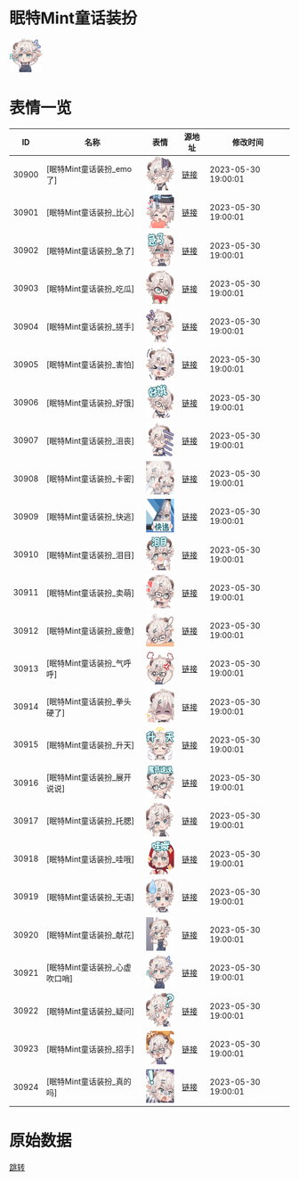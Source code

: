# 眠特Mint童话装扮

<img src="./cover.png" height="60" alt="cover" />

# 表情一览

|ID|名称|表情|源地址|修改时间|
|----|----|----|----|----|
|30900|[眠特Mint童话装扮_emo了]|<img src="./pic/030900_%5B眠特Mint童话装扮_emo了%5D.png" height="60" alt="emo了"/>|[链接](https://i0.hdslb.com/bfs/garb/98bfd7de37a2260dfd185e508553e5b2f5b58686.png)|2023-05-30 19:00:01|
|30901|[眠特Mint童话装扮_比心]|<img src="./pic/030901_%5B眠特Mint童话装扮_比心%5D.png" height="60" alt="比心"/>|[链接](https://i0.hdslb.com/bfs/garb/d1d43d484b2b34b3b75d61bf1017215fcf8f330d.png)|2023-05-30 19:00:01|
|30902|[眠特Mint童话装扮_急了]|<img src="./pic/030902_%5B眠特Mint童话装扮_急了%5D.png" height="60" alt="急了"/>|[链接](https://i0.hdslb.com/bfs/garb/3dfb40b5b79628cc76a22661307b84226c6a3931.png)|2023-05-30 19:00:01|
|30903|[眠特Mint童话装扮_吃瓜]|<img src="./pic/030903_%5B眠特Mint童话装扮_吃瓜%5D.png" height="60" alt="吃瓜"/>|[链接](https://i0.hdslb.com/bfs/garb/e55ac2021546366f7e2a3f6be3a028f5824232f2.png)|2023-05-30 19:00:01|
|30904|[眠特Mint童话装扮_搓手]|<img src="./pic/030904_%5B眠特Mint童话装扮_搓手%5D.png" height="60" alt="搓手"/>|[链接](https://i0.hdslb.com/bfs/garb/5312de6d2a6316de5bbc05fe7215e8725664480a.png)|2023-05-30 19:00:01|
|30905|[眠特Mint童话装扮_害怕]|<img src="./pic/030905_%5B眠特Mint童话装扮_害怕%5D.png" height="60" alt="害怕"/>|[链接](https://i0.hdslb.com/bfs/garb/54a84bb0128c58617dccb098cfc6d9cdcb6adf08.png)|2023-05-30 19:00:01|
|30906|[眠特Mint童话装扮_好饿]|<img src="./pic/030906_%5B眠特Mint童话装扮_好饿%5D.png" height="60" alt="好饿"/>|[链接](https://i0.hdslb.com/bfs/garb/3833258cccc1849bfa029c4b930b383b489a0626.png)|2023-05-30 19:00:01|
|30907|[眠特Mint童话装扮_沮丧]|<img src="./pic/030907_%5B眠特Mint童话装扮_沮丧%5D.png" height="60" alt="沮丧"/>|[链接](https://i0.hdslb.com/bfs/garb/d35c4bb2349766f5eba0addd86e6d5115cb7e75f.png)|2023-05-30 19:00:01|
|30908|[眠特Mint童话装扮_卡密]|<img src="./pic/030908_%5B眠特Mint童话装扮_卡密%5D.png" height="60" alt="卡密"/>|[链接](https://i0.hdslb.com/bfs/garb/5ed62627156ee38d24eb88f2da9a17764eee4da6.png)|2023-05-30 19:00:01|
|30909|[眠特Mint童话装扮_快逃]|<img src="./pic/030909_%5B眠特Mint童话装扮_快逃%5D.png" height="60" alt="快逃"/>|[链接](https://i0.hdslb.com/bfs/garb/ba5a259d5401045b205a1811fa77394cb06dce3e.png)|2023-05-30 19:00:01|
|30910|[眠特Mint童话装扮_泪目]|<img src="./pic/030910_%5B眠特Mint童话装扮_泪目%5D.png" height="60" alt="泪目"/>|[链接](https://i0.hdslb.com/bfs/garb/87a55a6f424ce36af4d699b88e83a45eb263fc7d.png)|2023-05-30 19:00:01|
|30911|[眠特Mint童话装扮_卖萌]|<img src="./pic/030911_%5B眠特Mint童话装扮_卖萌%5D.png" height="60" alt="卖萌"/>|[链接](https://i0.hdslb.com/bfs/garb/fab31f3e4f83b1092e3f51a7329435e201f47f07.png)|2023-05-30 19:00:01|
|30912|[眠特Mint童话装扮_疲惫]|<img src="./pic/030912_%5B眠特Mint童话装扮_疲惫%5D.png" height="60" alt="疲惫"/>|[链接](https://i0.hdslb.com/bfs/garb/429efeffc0e724c6af2548be9a5d3ccc6707ee50.png)|2023-05-30 19:00:01|
|30913|[眠特Mint童话装扮_气呼呼]|<img src="./pic/030913_%5B眠特Mint童话装扮_气呼呼%5D.png" height="60" alt="气呼呼"/>|[链接](https://i0.hdslb.com/bfs/garb/6ba524d453431c1d500b3957b49e2e209ca2643d.png)|2023-05-30 19:00:01|
|30914|[眠特Mint童话装扮_拳头硬了]|<img src="./pic/030914_%5B眠特Mint童话装扮_拳头硬了%5D.png" height="60" alt="拳头硬了"/>|[链接](https://i0.hdslb.com/bfs/garb/937688b33a8874ad14332c042aca12fd905e5d7a.png)|2023-05-30 19:00:01|
|30915|[眠特Mint童话装扮_升天]|<img src="./pic/030915_%5B眠特Mint童话装扮_升天%5D.png" height="60" alt="升天"/>|[链接](https://i0.hdslb.com/bfs/garb/5dc7b0c0d018901acb60b6dd06f332ebb4aa98ee.png)|2023-05-30 19:00:01|
|30916|[眠特Mint童话装扮_展开说说]|<img src="./pic/030916_%5B眠特Mint童话装扮_展开说说%5D.png" height="60" alt="展开说说"/>|[链接](https://i0.hdslb.com/bfs/garb/dc79aa3b125983abc5f8b881e35c925b97cdb9f0.png)|2023-05-30 19:00:01|
|30917|[眠特Mint童话装扮_托腮]|<img src="./pic/030917_%5B眠特Mint童话装扮_托腮%5D.png" height="60" alt="托腮"/>|[链接](https://i0.hdslb.com/bfs/garb/34f01dc36ad3742a81b3eac9b59e5a2854c90966.png)|2023-05-30 19:00:01|
|30918|[眠特Mint童话装扮_哇哦]|<img src="./pic/030918_%5B眠特Mint童话装扮_哇哦%5D.png" height="60" alt="哇哦"/>|[链接](https://i0.hdslb.com/bfs/garb/9294fc236bb8650bc50074ae7ef48d814db08f28.png)|2023-05-30 19:00:01|
|30919|[眠特Mint童话装扮_无语]|<img src="./pic/030919_%5B眠特Mint童话装扮_无语%5D.png" height="60" alt="无语"/>|[链接](https://i0.hdslb.com/bfs/garb/2f409ab7f973dffa11b8a7338decf7d93e98e988.png)|2023-05-30 19:00:01|
|30920|[眠特Mint童话装扮_献花]|<img src="./pic/030920_%5B眠特Mint童话装扮_献花%5D.png" height="60" alt="献花"/>|[链接](https://i0.hdslb.com/bfs/garb/8735518d32864f23928bdddd354d1c54f61c08b4.png)|2023-05-30 19:00:01|
|30921|[眠特Mint童话装扮_心虚吹口哨]|<img src="./pic/030921_%5B眠特Mint童话装扮_心虚吹口哨%5D.png" height="60" alt="心虚吹口哨"/>|[链接](https://i0.hdslb.com/bfs/garb/013c59688232fbee39e9cefeadf8d0e9dd01ee82.png)|2023-05-30 19:00:01|
|30922|[眠特Mint童话装扮_疑问]|<img src="./pic/030922_%5B眠特Mint童话装扮_疑问%5D.png" height="60" alt="疑问"/>|[链接](https://i0.hdslb.com/bfs/garb/57c6b65ee73a6777b7eeacbebded345cb2fa50e9.png)|2023-05-30 19:00:01|
|30923|[眠特Mint童话装扮_招手]|<img src="./pic/030923_%5B眠特Mint童话装扮_招手%5D.png" height="60" alt="招手"/>|[链接](https://i0.hdslb.com/bfs/garb/0a9adc07d9004776c02960086ac424951b7c561f.png)|2023-05-30 19:00:01|
|30924|[眠特Mint童话装扮_真的吗]|<img src="./pic/030924_%5B眠特Mint童话装扮_真的吗%5D.png" height="60" alt="真的吗"/>|[链接](https://i0.hdslb.com/bfs/garb/50b95a4c968e16518a4f5779e2467f83fcc01439.png)|2023-05-30 19:00:01|

# 原始数据

[跳转](./raw.json)

